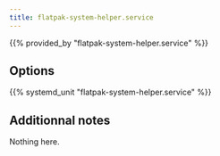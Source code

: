 ```yaml
---
title: flatpak-system-helper.service
---
```


{{% provided_by "flatpak-system-helper.service" %}}

## Options

{{% systemd_unit "flatpak-system-helper.service" %}}

## Additionnal notes

Nothing here.